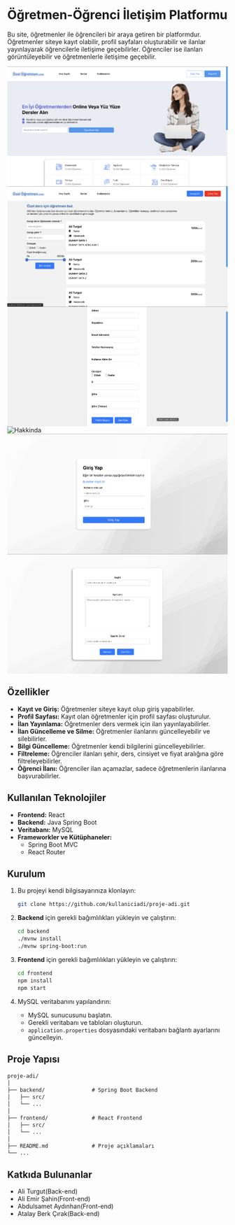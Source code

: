 # Öğretmen-Öğrenci İletişim Platformu


Bu site, öğretmenler ile öğrencileri bir araya getiren bir platformdur. Öğretmenler siteye kayıt olabilir, profil sayfaları oluşturabilir ve ilanlar yayınlayarak öğrencilerle iletişime geçebilirler. Öğrenciler ise ilanları görüntüleyebilir ve öğretmenlerle iletişime geçebilir.

<div style="display: flex; flex-wrap: wrap;">
    <img src="images/anasayfa.png" alt="Anasayfa" style="max-width: 100%; height: auto; margin-right: 10px;"/>
    <img src="images/ilan-sayfasi.png" alt="Ilanlar" style="max-width: 100%; height: auto; margin-right: 10px;"/>
    <img src="images/kayit-sayfasi.png" alt="Kayit" style="max-width: 100%; height: auto; margin-right: 10px;"/>
    <img src="images/hakkında-sayfasi.png" alt="Hakkinda" style="max-width: 100%; height: auto; margin-right: 10px;"/>
    <img src="images/girisyap-sayfasi.png" alt="GirisYap" style="max-width: 100%; height: auto; margin-right: 10px;"/>
    <img src="images/ilanolustur-sayfasi.png" alt="IlanOlustur" style="max-width: 100%; height: auto;"/>
</div>






## Özellikler

- **Kayıt ve Giriş:** Öğretmenler siteye kayıt olup giriş yapabilirler.
- **Profil Sayfası:** Kayıt olan öğretmenler için profil sayfası oluşturulur.
- **İlan Yayınlama:** Öğretmenler ders vermek için ilan yayınlayabilirler.
- **İlan Güncelleme ve Silme:** Öğretmenler ilanlarını güncelleyebilir ve silebilirler.
- **Bilgi Güncelleme:** Öğretmenler kendi bilgilerini güncelleyebilirler.
- **Filtreleme:** Öğrenciler ilanları şehir, ders, cinsiyet ve fiyat aralığına göre filtreleyebilirler.
- **Öğrenci İlanı:** Öğrenciler ilan açamazlar, sadece öğretmenlerin ilanlarına başvurabilirler.

## Kullanılan Teknolojiler

- **Frontend:** React
- **Backend:** Java Spring Boot
- **Veritabanı:** MySQL
- **Frameworkler ve Kütüphaneler:** 
  - Spring Boot MVC
  - React Router

## Kurulum

1. Bu projeyi kendi bilgisayarınıza klonlayın:
    ```bash
    git clone https://github.com/kullaniciadi/proje-adi.git
    ```

2. **Backend** için gerekli bağımlılıkları yükleyin ve çalıştırın:
    ```bash
    cd backend
    ./mvnw install
    ./mvnw spring-boot:run
    ```

3. **Frontend** için gerekli bağımlılıkları yükleyin ve çalıştırın:
    ```bash
    cd frontend
    npm install
    npm start
    ```

4. MySQL veritabanını yapılandırın:
    - MySQL sunucusunu başlatın.
    - Gerekli veritabanı ve tabloları oluşturun.
    - `application.properties` dosyasındaki veritabanı bağlantı ayarlarını güncelleyin.

## Proje Yapısı

```plaintext
proje-adi/
│
├── backend/               # Spring Boot Backend
│   ├── src/
│   └── ...
│
├── frontend/              # React Frontend
│   ├── src/
│   └── ...
│
├── README.md              # Proje açıklamaları
└── ...
```
## Katkıda Bulunanlar
  - Ali Turgut(Back-end)
  - Ali Emir Şahin(Front-end)
  - Abdulsamet Aydınhan(Front-end)
  - Atalay Berk Çırak(Back-end)
